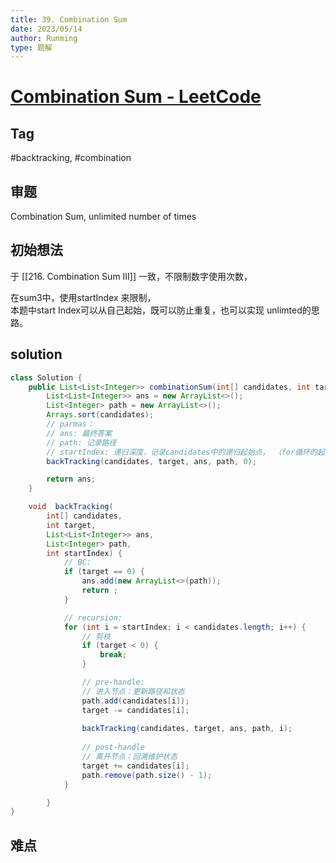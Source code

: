 ```yaml
---
title: 39. Combination Sum
date: 2023/05/14
author: Runming
type: 题解
---
```


# [Combination Sum - LeetCode](https://leetcode.com/problems/combination-sum/)

## Tag
#backtracking, #combination

## 审题
Combination Sum, unlimited number of times

## 初始想法
于 [[216. Combination Sum III]] 一致，不限制数字使用次数，

在sum3中，使用startIndex 来限制，  
本题中start Index可以从自己起始，既可以防止重复，也可以实现 unlimted的思路。  

## solution
```java
class Solution {
    public List<List<Integer>> combinationSum(int[] candidates, int target) {
        List<List<Integer>> ans = new ArrayList<>();
        List<Integer> path = new ArrayList<>();
        Arrays.sort(candidates);
        // parmas：
        // ans: 最终答案
        // path: 记录路径
        // startIndex: 递归深度，记录candidates中的递归起始点， （for循环的起始位置）
        backTracking(candidates, target, ans, path, 0);

        return ans;
    }

    void  backTracking(
        int[] candidates, 
        int target, 
        List<List<Integer>> ans, 
        List<Integer> path, 
        int startIndex) {
            // BC:
            if (target == 0) {
                ans.add(new ArrayList<>(path));
                return ;
            }

            // recursion:
            for (int i = startIndex; i < candidates.length; i++) {
                // 剪枝
                if (target < 0) {
                    break;
                }

                // pre-handle:
                // 进入节点：更新路径和状态
                path.add(candidates[i]);
                target -= candidates[i];
                
                backTracking(candidates, target, ans, path, i);
                
                // post-handle
                // 离开节点：回溯维护状态
                target += candidates[i];
                path.remove(path.size() - 1);
            }

        }
}
```
## 难点